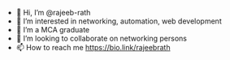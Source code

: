 - 👋 Hi, I’m @rajeeb-rath
- 👀 I’m interested in networking, automation, web development
- 🌱 I’m a MCA graduate
- 💞️ I’m looking to collaborate on networking persons
- 📫 How to reach me https://bio.link/rajeebrath

<!---
rajeeb-rath/rajeeb-rath is a ✨ special ✨ repository because its `README.md` (this file) appears on your GitHub profile.
You can click the Preview link to take a look at your changes.
--->
